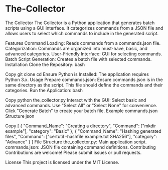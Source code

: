 # The-Collector
The Collector
The Collector is a Python application that generates batch scripts using a GUI interface. It categorizes commands from a JSON file and allows users to select which commands to include in the generated script.

Features
Command Loading: Reads commands from a commands.json file.
Categorization: Commands are organized into must-have, basic, and advanced categories.
User-Friendly Interface: GUI for selecting commands.
Batch Script Generation: Creates a batch file with selected commands.
Installation
Clone the Repository:
bash

Copy
git clone <repository-url>
cd <repository-directory>
Ensure Python is Installed:
The application requires Python 3.x.
Usage
Prepare commands.json:
Ensure commands.json is in the same directory as the script. This file should define the commands and their categories.
Run the Application:
bash

Copy
python the_collector.py
Interact with the GUI:
Select basic and advanced commands.
Use "Select All" or "Select None" for convenience.
Click "Generate Batch" to create your batch file.
Example commands.json Structure
json

Copy
[
  {
    "Command_Name": "Creating a directory",
    "Command": ["mkdir example"],
    "category": "Basic"
  },
  {
    "Command_Name": "Hashing generated files",
    "Command": ["certutil -hashfile example.txt SHA256"],
    "category": "Advance"
  }
]
File Structure
the_collector.py: Main application script.
commands.json: JSON file containing command definitions.
Contributing
Contributions are welcome! Please submit issues or pull requests.

License
This project is licensed under the MIT License.

